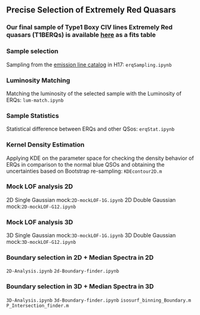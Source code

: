 ## Precise Selection of Extremely Red Quasars

### Our final sample of Type1 Boxy CIV lines Extremely Red quasars (T1BERQs) is available [here](https://github.com/rezamonadi/ExtremelyRedQuasars/raw/main/T1BERQSample.fits) as a fits table

### Sample selection 
Sampling from the [emission line catalog](https://datadryad.org/stash/dataset/doi:10.6086/D1H59V) in H17: 
```erqSampling.ipynb```

### Luminosity Matching
Matching the luminosity of the selected sample with the Luminosity of ERQs:
```lum-match.ipynb```
### Sample Statistics 
Statistical difference between ERQs and other QSos:
```erqStat.ipynb```
### Kernel Density Estimation
 Applying KDE on the parameter space for checking the density 
behavior of ERQs in comparison to the normal blue QSOs and obtaining the 
uncertainties based on Bootstrap re-sampling:
```KDEcontour2D.m```
### Mock LOF analysis 2D
2D Single Gaussian mock:```2D-mockLOF-1G.ipynb```
2D Double Gaussian mock:```2D-mockLOF-G12.ipynb```

### Mock LOF analysis 3D
3D Single Gaussian mock:```3D-mockLOF-1G.ipynb```
3D Double Gaussian mock:```3D-mockLOF-G12.ipynb```

### Boundary selection in 2D + Median Spectra in 2D
```2D-Analysis.ipynb```
```2d-Boundary-finder.ipynb```

### Boundary selection in 3D + Median Spectra in 3D
```3D-Analysis.ipynb```
```3d-Boundary-finder.ipynb```
```isosurf_binning_Boundary.m```
```P_Intersection_finder.m```


